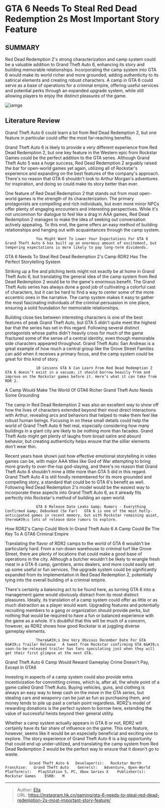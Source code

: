 # GTA 6 Needs To Steal Red Dead Redemption 2s Most Important Story Feature


## SUMMARY 



  Red Dead Redemption 2&#39;s strong characterization and camp system could be a valuable addition to Grand Theft Auto 6, enhancing its story and building memorable relationships.   Incorporating the camp system into GTA 6 would make its world richer and more grounded, adding authenticity to its satirical elements and creating robust characters.   A camp in GTA 6 could serve as a base of operations for a criminal empire, offering useful services and potential perks through an expanded upgrade system, while still allowing players to enjoy the distinct pleasures of the game.  

![iamge](https://static1.srcdn.com/wordpress/wp-content/uploads/2023/11/gta-6-needs-to-steal-red-dead-redemption-2-s-most-important-story-feature-1.jpg)

## Literature Review

Grand Theft Auto 6 could learn a lot from Red Dead Redemption 2, but one feature in particular could offer the most far-reaching benefits.




Grand Theft Auto 6 is likely to provide a very different experience from Red Dead Redemption 2, but one key feature in the Western epic from Rockstar Games could be the perfect addition to the GTA series. Although Grand Theft Auto 5 was a huge success, Red Dead Redemption 2 arguably raised the bar for open-world games yet again, utilizing all of Rockstar&#39;s experience and expanding on the best features of the company&#39;s approach. There&#39;s no reason that GTA 6 shouldn&#39;t look to Arthur Morgan&#39;s adventures for inspiration, and doing so could make its story better than ever.




One feature of Red Dead Redemption 2 that stands out from most open-world games is the strength of its characterization. The primary protagonists are compelling and rich individuals, but even more minor NPCs offer plenty of engaging encounters and interesting perspectives. While it&#39;s not uncommon for dialogue to feel like a drag in AAA games, Red Dead Redemption 2 manages to make the idea of seeking out conversation actively appealing. To this end, the game offers an easy method of building relationships and hanging out with acquaintances through the camp system.

                  You Might Want To Lower Your Expectations For GTA 6   Grand Theft Auto 6 has built up an enormous amount of excitement, but tempering expectations is more likely to pay long-term dividends.   


 GTA 6 Needs To Steal Red Dead Redemption 2&#39;s Camp 
RDR2 Has The Perfect Storytelling System
         




Striking up a fire and pitching tents might not exactly be at home in Grand Theft Auto 6, but translating the general idea of the camp system from Red Dead Redemption 2 would be to the game&#39;s enormous benefit. The Grand Theft Auto series has always done a good job of cultivating a colorful cast of characters, but it can be hard to find a way to center some of the more eccentric ones in the narrative. The camp system makes it easy to gather the most fascinating individuals of the criminal persuasion in one place, ensuring a solid foundation for memorable relationships.

Building close ties between interesting characters is one of the best features of peak Grand Theft Auto, but GTA 5 didn&#39;t quite meet the highest bar that the series has set in this regard. Following several distinct protagonists whose paths didn&#39;t heavily cross for much of the game fractured some of the sense of a central identity, even though memorable side characters appeared throughout. Grand Theft Auto: San Andreas is a great example of how much a central group like the Grove Street Families can add when it receives a primary focus, and the camp system could be great for this kind of story.




                  10 Lessons GTA 6 Can Learn From Red Dead Redemption 2   GTA 6 doesn’t exist in a vacuum; it should borrow heavily from and improve on the Rockstar games before it. Here’s what it can take from RDR 2.   



 A Camp Would Make The World Of GTA6 Richer 
Grand Theft Auto Needs Some Grounding
          

The camp in Red Dead Redemption 2 was also an excellent way to show off how the lives of characters extended beyond their most direct interactions with Arthur, revealing arcs and behaviors that helped to make them feel like robust human beings. Focusing in on these small details could help the world of Grand Theft Auto 6 feel real, especially considering how many buildings in a giant city are likely to be nothing more than facades. Grand Theft Auto might get plenty of laughs from broad satire and absurd behavior, but creating authenticity helps ensure that the sillier elements don&#39;t wear thin.




Recent years have shown just how effective emotional storytelling in video games can be, with major AAA titles like God of War attempting to bring more gravity to over-the-top god-slaying, and there&#39;s no reason that Grand Theft Auto 6 shouldn&#39;t mine a little more than GTA 5 did in this regard. Grand Theft Auto 4 is still fondly remembered for its more grounded and compelling story, a standard that could be to GTA 6&#39;s benefit as well. Following Red Dead Redemption 2&#39;s model would be the easiest way to incorporate these aspects into Grand Theft Auto 6, as it already fits perfectly into Rockstar&#39;s method of building an open world.

                  GTA 6 Release Date Leaks &amp; Rumors - Everything Confirmed &amp; Debunked (So Far)   GTA 6 is one of the most hotly-anticipated games in recent memory, but with Rockstar remaining quiet, there&#39;s lots of release date rumors to explore.   



 How RDR2&#39;s Camp Could Work In Grand Theft Auto 6 
A Camp Could Be The Key To A GTA6 Criminal Empire
          




Translating the flavor of RDR2 camps to the world of GTA 6 wouldn&#39;t be particularly hard. From a run-down warehouse to criminal turf like Grove Street, there are plenty of locations that could make a good base of operations in the city. Although a butcher wouldn&#39;t be likely to wrangle fresh meat in a GTA 6 camp, gamblers, arms dealers, and more could easily set up some useful or fun services. The upgrade system could be significantly expanded from its implementation in Red Dead Redemption 2, potentially tying into the overall building of a criminal empire.

There&#39;s certainly a balancing act to be found here, as turning GTA 6 into a management game would obviously distract from its most distinct pleasures. Ideally, its translation of a camp system could offer as little or as much distraction as a player would want. Upgrading features and potentially recruiting members to a gang or organization should provide perks, but nothing that would be required to have a fun or balanced experience with the game as a whole. It&#39;s doubtful that this will be much of a concern, however, as RDR2 shows how good Rockstar is at juggling diverse gameplay elements.




                  There&#39;s One Very Obvious December Date For GTA 6&#39;s Trailer Release   A tweet from Rockstar confirming GTA 6&#39;s soon-to-be-released trailer has fans speculating just when they will get their first glimpse at the next GTA.   



 Grand Theft Auto 6 Camp Would Reward Gameplay 
Crime Doesn&#39;t Pay, Except In GTA6
          

Investing in aspects of a camp system could also provide extra incentivization for committing crimes, which is, after all, the whole point of a game called Grand Theft Auto. Buying vehicles, guns, and clothing is always an easy way to keep cash on the move in the GTA series, but stealing cars and weaponry can be just as fun as purchasing them, and money tends to pile up past a certain point regardless. RDR2&#39;s model of rewarding donations is the perfect system to borrow here, extending the value of successful heists beyond their general utility.




Whether a camp system actually appears in GTA 6 or not, RDR2 will certainly have its fair share of influence on the game. This one feature, however, seems like it would be an especially beneficial and exciting one to explore. The story experience of Grand Theft Auto 6 is a big opportunity that could end up under-utilized, and translating the camp system from Red Dead Redemption 2 would be the perfect way to ensure that it doesn&#39;t go to waste.

               Grand Theft Auto 6   Developer(s):   Rockstar North    Franchise:   Grand Theft Auto    Genre(s):   Adventure, Open-World    Platform(s):   PlayStation 5, PC, Xbox Series X    Publisher(s):   Rockstar Games    ESRB:   M      

---

> Author: [Ella](https://instagram.hk.cn/)  
> URL: https://instagram.hk.cn/gaming/gta-6-needs-to-steal-red-dead-redemption-2s-most-important-story-feature/  

